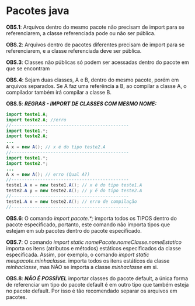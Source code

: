 # Pacotes java
**OBS.1**: Arquivos dentro do mesmo pacote não precisam de import para se referenciarem, a classe referenciada pode ou não ser pública.

**OBS.2**: Arquivos dentro de pacotes diferentes precisam de import para se referenciarem, e a classe referenciada deve ser pública.

**OBS.3**: Classes não públicas só podem ser acessadas dentro do pacote em que se encontram

**OBS.4**: Sejam duas classes, A e B, dentro do mesmo pacote, porém em arquivos separados. Se A faz uma referência a B, ao compilar a classe A, o compilador também irá compilar a classe B.

**OBS.5**: ***REGRAS - IMPORT DE CLASSES COM MESMO NOME:***
~~~java
import teste1.A;
import teste2.A; //erro
//---------------------------------------------
import teste1.*;
import teste2.A; 
...
A x = new A(); // x é do tipo teste2.A
//---------------------------------------------
import teste1.*;
import teste2.*; 
...
A x = new A(); // erro (Qual A?)
//---------------------------------------------
teste1.A x = new teste1.A(); // x é do tipo teste1.A
teste2.A y = new teste2.A(); // y é do tipo teste2.A
//---------------------------------------------
teste1.A x = new teste2.A(); // erro de compilação
//---------------------------------------------
~~~

**OBS.6**: O comando *import pacote.\*;* importa todos os TIPOS dentro do pacote especificado, portanto, este comando não importa tipos que estejam em sub pacotes dentro do pacote especificado. 

**OBS.7**: O comando *import static nomePacote.nomeClasse.nomeEstatico* importa os itens (atributos e métodos) estáticos especificados da classe especificada. Assim, por exemplo, o comando *import static meupacote.minhaclasse.* importa todos os itens estáticos da classe *minhaclasse*, mas NÃO se importa a classe *minhaclasse* em si.

**OBS.8**: ***NÃO É POSSÍVEL*** importar classes do pacote default, a única forma de referenciar um tipo do pacote default é em outro tipo que também esteja no pacote default. Por isso é tão recomendado separar os arquivos em pacotes.